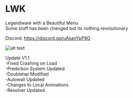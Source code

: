 # LWK
 Legendware with a Beautiful Menu\
 Some stuff has been changed but its nothing revolutionary

Discord: https://discord.gg/uAsanYpP9G

![alt text](https://i.imgur.com/H4aAxYA.gif)

Update V1.1\
-Fixed Crashing on Load\
-Prediction System Updated\
-Doubletap Modified\
-Autowall Updated\
-Changes to Local Animations\
-Resolver Updated
